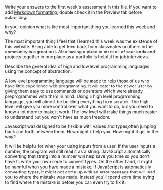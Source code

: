 Write your answers to the first week's assessment in this file. If you want to add [Markdown formatting](https://guides.github.com/features/mastering-markdown/), double check it in the Preview tab before submitting.

In your opinion what is the most important thing you learned this week and why?
 
 The most important thing I feel that I learned this week was the existence of this website. Being able to get feed back from classmates or others in the community is a great tool.  Also having a place to store all of your code and projects together in one place as a portfolio is helpful for job interviews.
  
Describe the general idea of high and low level programming languages using the concept of abstraction.

  A low level programming language will be made to help those of us who have little experience with programming. It will cater to the newer user by giving them easy to use commands or operaters which were already preprogrammed with them in mind. Using a high level programming langauge, you will almost be building everything from scratch. The high level will give you more control over what you want to do, but you need to know a lot more to make it work. The low level will make things much easier to understand but you won't have as much freedom.

Javascript was designed to be flexible with values and types,often jumping back and forth between them.  How might it help you. How might it get in the way?
 
 It will be helpful for when your using inputs from a user. If the user inputs a number, the program will still read it as a string. JavaScript automatically converting that string into a number will help save you time so you don't have to write your own code to convert types.  On the other hand, it might be harmful when you have made a mistake. If JavaScript is automatically converting types, it might not come up with an error message that will lead you to where the mistake was made. Instead you'll spend extra time trying to find where the mistake is before you can even try to fix it.
